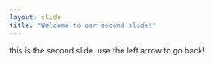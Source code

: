 ```yaml
---
layout: slide
title: "Welcome to our second slide!"
---
```

this is the second slide.
use the left arrow to go back!
